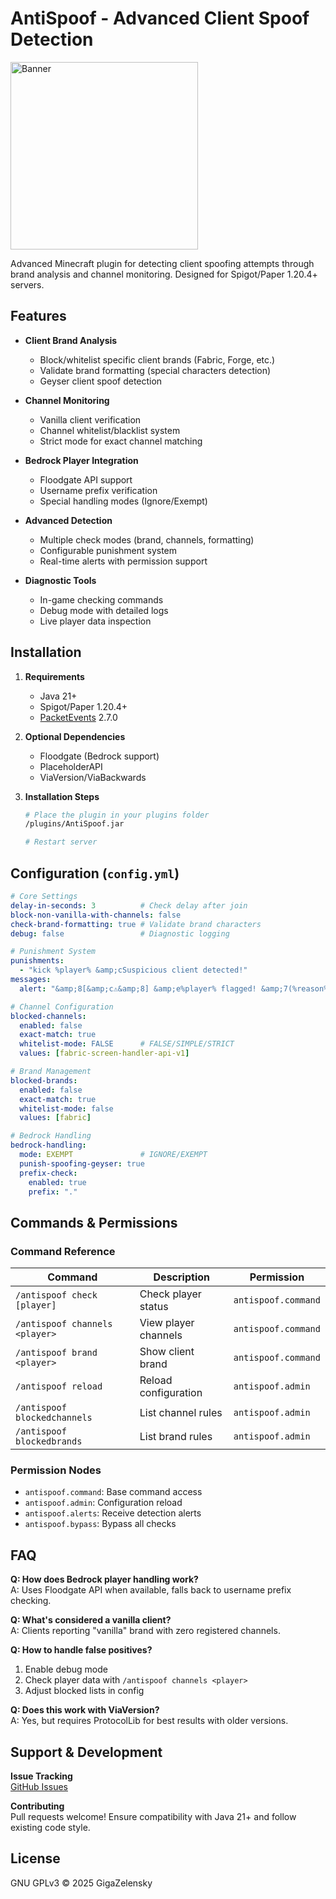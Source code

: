 # AntiSpoof - Advanced Client Spoof Detection

<img src="https://i.imgur.com/Tyji4mJ.jpeg" alt="Banner" style="width:300px; height:auto;">

Advanced Minecraft plugin for detecting client spoofing attempts through brand analysis and channel monitoring. Designed for Spigot/Paper 1.20.4+ servers.

## Features

- **Client Brand Analysis**
  - Block/whitelist specific client brands (Fabric, Forge, etc.)
  - Validate brand formatting (special characters detection)
  - Geyser client spoof detection

- **Channel Monitoring**
  - Vanilla client verification
  - Channel whitelist/blacklist system
  - Strict mode for exact channel matching

- **Bedrock Player Integration**
  - Floodgate API support
  - Username prefix verification
  - Special handling modes (Ignore/Exempt)

- **Advanced Detection**
  - Multiple check modes (brand, channels, formatting)
  - Configurable punishment system
  - Real-time alerts with permission support

- **Diagnostic Tools**
  - In-game checking commands
  - Debug mode with detailed logs
  - Live player data inspection

## Installation

1. **Requirements**
   - Java 21+
   - Spigot/Paper 1.20.4+
   - [PacketEvents](https://github.com/retrooper/packetevents) 2.7.0

2. **Optional Dependencies**
   - Floodgate (Bedrock support)
   - PlaceholderAPI
   - ViaVersion/ViaBackwards

3. **Installation Steps**
   ```bash
   # Place the plugin in your plugins folder
   /plugins/AntiSpoof.jar
   
   # Restart server
   ```

## Configuration (`config.yml`)

```yaml
# Core Settings
delay-in-seconds: 3          # Check delay after join
block-non-vanilla-with-channels: false
check-brand-formatting: true # Validate brand characters
debug: false                 # Diagnostic logging

# Punishment System
punishments:
  - "kick %player% &amp;cSuspicious client detected!"
messages:
  alert: "&amp;8[&amp;c⚠&amp;8] &amp;e%player% flagged! &amp;7(%reason%)"

# Channel Configuration
blocked-channels:
  enabled: false
  exact-match: true
  whitelist-mode: FALSE      # FALSE/SIMPLE/STRICT
  values: [fabric-screen-handler-api-v1]

# Brand Management
blocked-brands:
  enabled: false
  exact-match: true
  whitelist-mode: false
  values: [fabric]

# Bedrock Handling
bedrock-handling:
  mode: EXEMPT               # IGNORE/EXEMPT
  punish-spoofing-geyser: true
  prefix-check:
    enabled: true
    prefix: "."
```

## Commands & Permissions

### Command Reference
| Command | Description | Permission |
|---------|-------------|------------|
| `/antispoof check [player]` | Check player status | `antispoof.command` |
| `/antispoof channels <player>` | View player channels | `antispoof.command` |
| `/antispoof brand <player>` | Show client brand | `antispoof.command` |
| `/antispoof reload` | Reload configuration | `antispoof.admin` |
| `/antispoof blockedchannels` | List channel rules | `antispoof.admin` |
| `/antispoof blockedbrands` | List brand rules | `antispoof.admin` |

### Permission Nodes
- `antispoof.command`: Base command access
- `antispoof.admin`: Configuration reload
- `antispoof.alerts`: Receive detection alerts
- `antispoof.bypass`: Bypass all checks

## FAQ

**Q: How does Bedrock player handling work?**  
A: Uses Floodgate API when available, falls back to username prefix checking.

**Q: What's considered a vanilla client?**  
A: Clients reporting "vanilla" brand with zero registered channels.

**Q: How to handle false positives?**  
1. Enable debug mode
2. Check player data with `/antispoof channels <player>`
3. Adjust blocked lists in config

**Q: Does this work with ViaVersion?**  
A: Yes, but requires ProtocolLib for best results with older versions.

## Support & Development

**Issue Tracking**  
[GitHub Issues](https://github.com/GigaZelensky/AntiSpoof/issues)

**Contributing**  
Pull requests welcome! Ensure compatibility with Java 21+ and follow existing code style.

## License

GNU GPLv3 © 2025 GigaZelensky
